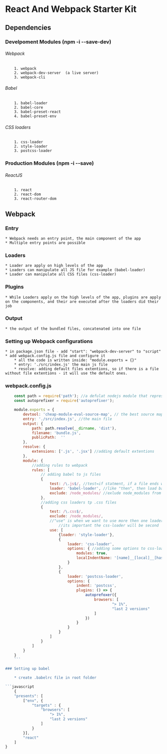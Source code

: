 # React And Webpack Starter Kit

## Dependencies 

### Develpoment Modules  (npm -i --save-dev)

###### Webpack

        1. webpack
        2. webpack-dev-server  (a live server)
        3. webpack-cli

###### Babel

        1. babel-loader
        2. babel-core 
        3. babel-preset-react 
        4. babel-preset-env

###### CSS loaders
        
        1. css-loader 
        2. style-loader
        3. postcss-loader

### Production Modules (npm -i --save)
###### ReactJS
        1. react
        2. react-dom 
        3. react-router-dom

## Webpack 

### Entry

    * Webpack needs an entry point, the main component of the app
    * Multiple entry points are possible

### Loaders 
    * Loader are apply on high levels of the app
    * Loaders can manipulate all JS file for example (babel-loader)
    * Loader can manipulate all CSS files (css-loader)

### Plugins
    * While Loaders apply on the high levels of the app, plugins are apply on the components, and their are executed after the loaders did their job

### Output

    * the output of the bundled files, concatenated into one file

### Setting up Webpack configurations

    * in package.json file - add "start": "webpack-dev-server" to "script"
    * add webpack.config.js file and configure it
        * all the code is written inside: "module.exports = {}"
        * entry: './src/index.js' the main js file
        * resolve: adding default files extentions, so if there is a file without file extentions - it will use the default ones. 
### webpack.config.js

```js
    const path = require('path'); //a defulat nodejs module that represent the current path
    const autoprefixer = require('autoprefixer');

    module.exports = {
        devtool: 'cheap-module-eval-source-map', // the best source map
        entry: './src/index.js', //the main file
        output: {
            path: path.resolve(__dirname, 'dist'),
            filename: 'bundle.js',
            publicPath:  '' 
        },
        resolve: {
            extensions: ['.js', '.jsx'] //adding default extentions 
        },
        module: { 
            //adding rules to webpack
            rules: [
                // adding babel to js files
                {
                    test: /\.js$/, //test=if statment, if a file ends with .js 
                    loader: 'babel-loader', //like "then", then load babel-loader on it
                    exclude: /node_modules/ //exlude node_modules from that rule
                },
                //adding css loaders tp .css files
                {
                    test: /\.css$/,
                    exclude: /node_modules/,
                    //"use" is when we want to use more then one loader 
                        //its important the css-loader will be second
                    use: [
                        {loader: 'style-loader'},
                        {
                            loader: 'css-loader',
                            options: { //adding some options to css-loader
                                modules: true,
                                localIndentName: '[name]__[local]__[hash:base64:5]'
                            }
                        },
                        {
                            loader: 'postcss-loader',
                            options: {
                                indent: 'postcss',
                                plugins: () => {
                                    autoprefoxer({
                                        browsers: [ 
                                                "> 1%",
                                                "last 2 versions"
                                        ]
                                    })
                                }
                            }
                        }
                    ]
                }
            ]
        }
    }
    ```

### Setting up babel

    * create .babelrc file in root folder

```javascript
    {
    "presents": [
        ["env", { 
            "targets" : {
                "browsers": [ 
                    "> 1%",
                    "last 2 versions"
                ]
            }
        }], 
        "react"
    ]
}
```